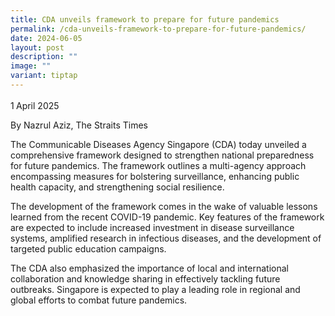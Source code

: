 ```yaml
---
title: CDA unveils framework to prepare for future pandemics
permalink: /cda-unveils-framework-to-prepare-for-future-pandemics/
date: 2024-06-05
layout: post
description: ""
image: ""
variant: tiptap
---
```

<p>1<sup> </sup>April 2025</p>
<p>By Nazrul Aziz, The Straits Times</p>
<p></p>
<p>The Communicable Diseases Agency Singapore (CDA) today unveiled a comprehensive
framework designed to strengthen national preparedness for future pandemics.
The framework outlines a multi-agency approach encompassing measures for
bolstering surveillance, enhancing public health capacity, and strengthening
social resilience.</p>
<p></p>
<p>The development of the framework comes in the wake of valuable lessons
learned from the recent COVID-19 pandemic. Key features of the framework
are expected to include increased investment in disease surveillance systems,
amplified research in infectious diseases, and the development of targeted
public education campaigns.</p>
<p></p>
<p>The CDA also emphasized the importance of local and international collaboration
and knowledge sharing in effectively tackling future outbreaks. Singapore
is expected to play a leading role in regional and global efforts to combat
future pandemics.</p>